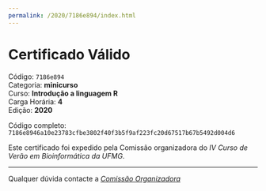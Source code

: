 ```yaml
---
permalink: /2020/7186e894/index.html
---
```


# Certificado Válido

Código: `7186e894`<br>
Categoria: **minicurso**<br>
Curso: **Introdução a linguagem R**<br>
Carga Horária: **4**<br>
Edição: **2020**<br>


Código completo: `7186e8946a10e23783cfbe3802f40f3b5f9af223fc20d67517b67b5492d004d6`


Este certificado foi expedido pela Comissão organizadora do *IV Curso de Verão em Bioinformática da UFMG*.

----

Qualquer dúvida contacte a [_Comissão Organizadora_](<mailto:cursobioinfoufmg@gmail.com$subject=[Certificados]>)

